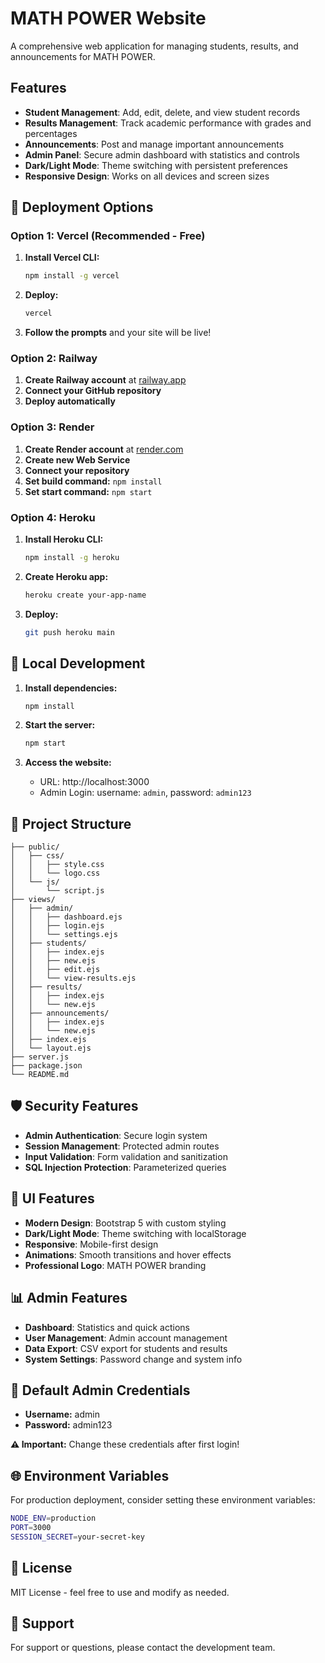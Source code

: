 # MATH POWER Website

A comprehensive web application for managing students, results, and announcements for MATH POWER.

## Features

- **Student Management**: Add, edit, delete, and view student records
- **Results Management**: Track academic performance with grades and percentages
- **Announcements**: Post and manage important announcements
- **Admin Panel**: Secure admin dashboard with statistics and controls
- **Dark/Light Mode**: Theme switching with persistent preferences
- **Responsive Design**: Works on all devices and screen sizes

## 🚀 Deployment Options

### Option 1: Vercel (Recommended - Free)

1. **Install Vercel CLI:**
   ```bash
   npm install -g vercel
   ```

2. **Deploy:**
   ```bash
   vercel
   ```

3. **Follow the prompts** and your site will be live!

### Option 2: Railway

1. **Create Railway account** at [railway.app](https://railway.app)
2. **Connect your GitHub repository**
3. **Deploy automatically**

### Option 3: Render

1. **Create Render account** at [render.com](https://render.com)
2. **Create new Web Service**
3. **Connect your repository**
4. **Set build command:** `npm install`
5. **Set start command:** `npm start`

### Option 4: Heroku

1. **Install Heroku CLI:**
   ```bash
   npm install -g heroku
   ```

2. **Create Heroku app:**
   ```bash
   heroku create your-app-name
   ```

3. **Deploy:**
   ```bash
   git push heroku main
   ```

## 🔧 Local Development

1. **Install dependencies:**
   ```bash
   npm install
   ```

2. **Start the server:**
   ```bash
   npm start
   ```

3. **Access the website:**
   - URL: http://localhost:3000
   - Admin Login: username: `admin`, password: `admin123`

## 📁 Project Structure

```
├── public/
│   ├── css/
│   │   ├── style.css
│   │   └── logo.css
│   └── js/
│       └── script.js
├── views/
│   ├── admin/
│   │   ├── dashboard.ejs
│   │   ├── login.ejs
│   │   └── settings.ejs
│   ├── students/
│   │   ├── index.ejs
│   │   ├── new.ejs
│   │   ├── edit.ejs
│   │   └── view-results.ejs
│   ├── results/
│   │   ├── index.ejs
│   │   └── new.ejs
│   ├── announcements/
│   │   ├── index.ejs
│   │   └── new.ejs
│   ├── index.ejs
│   └── layout.ejs
├── server.js
├── package.json
└── README.md
```

## 🛡️ Security Features

- **Admin Authentication**: Secure login system
- **Session Management**: Protected admin routes
- **Input Validation**: Form validation and sanitization
- **SQL Injection Protection**: Parameterized queries

## 🎨 UI Features

- **Modern Design**: Bootstrap 5 with custom styling
- **Dark/Light Mode**: Theme switching with localStorage
- **Responsive**: Mobile-first design
- **Animations**: Smooth transitions and hover effects
- **Professional Logo**: MATH POWER branding

## 📊 Admin Features

- **Dashboard**: Statistics and quick actions
- **User Management**: Admin account management
- **Data Export**: CSV export for students and results
- **System Settings**: Password change and system info

## 🔐 Default Admin Credentials

- **Username:** admin
- **Password:** admin123

**⚠️ Important:** Change these credentials after first login!

## 🌐 Environment Variables

For production deployment, consider setting these environment variables:

```bash
NODE_ENV=production
PORT=3000
SESSION_SECRET=your-secret-key
```

## 📝 License

MIT License - feel free to use and modify as needed.

## 🤝 Support

For support or questions, please contact the development team. 